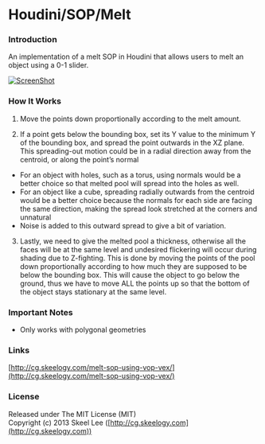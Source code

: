 Houdini/SOP/Melt
================

### Introduction

An implementation of a melt SOP in Houdini that allows users to melt an object using a 0-1 slider.

[![ScreenShot](http://cg.skeelogy.com/images/houdini-sop-melt-screenshot-youtube.jpg)](http://www.youtube.com/watch?v=EKkzOzK98ag)

### How It Works

1. Move the points down proportionally according to the melt amount.

2. If a point gets below the bounding box, set its Y value to the minimum Y of the bounding box, and spread the point outwards in the XZ plane. This spreading-out motion could be in a radial direction away from the centroid, or along the point’s normal
  * For an object with holes, such as a torus, using normals would be a better choice so that melted pool will spread into the holes as well.
  * For an object like a cube, spreading radially outwards from the centroid would be a better choice because the normals for each side are facing the same direction, making the spread look stretched at the corners and unnatural
  * Noise is added to this outward spread to give a bit of variation.

3. Lastly, we need to give the melted pool a thickness, otherwise all the faces will be at the same level and undesired flickering will occur during shading due to Z-fighting. This is done by moving the points of the pool down proportionally according to how much they are supposed to be below the bounding box. This will cause the object to go below the ground, thus we have to move ALL the points up so that the bottom of the object stays stationary at the same level.

### Important Notes

* Only works with polygonal geometries

### Links

[http://cg.skeelogy.com/melt-sop-using-vop-vex/](http://cg.skeelogy.com/melt-sop-using-vop-vex/)

### License

Released under The MIT License (MIT)<br/>
Copyright (c) 2013 Skeel Lee ([http://cg.skeelogy.com](http://cg.skeelogy.com))